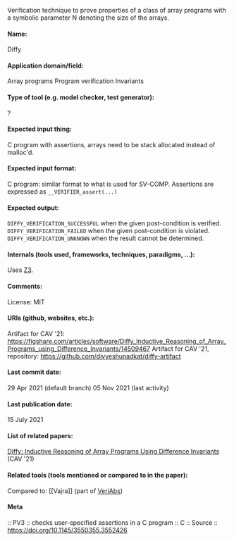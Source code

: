 Verification technique to prove properties of a class of array programs with a symbolic parameter N denoting the size of the arrays.

#### Name:
Diffy

#### Application domain/field:
Array programs
Program verification
Invariants

#### Type of tool (e.g. model checker, test generator):
?

#### Expected input thing:
C program with assertions, arrays need to be stack allocated instead of malloc'd.

#### Expected input format:
C program: similar format to what is used for SV-COMP. 
Assertions are expressed as `__VERIFIER_assert(...)`

#### Expected output:
`DIFFY_VERIFICATION_SUCCESSFUL` when the given post-condition is verified.
`DIFFY_VERIFICATION_FAILED` when the given post-condition is violated.
`DIFFY_VERIFICATION_UNKNOWN` when the result cannot be determined.

#### Internals (tools used, frameworks, techniques, paradigms, ...):
Uses [Z3](Solvers/SMT/Z3.md).

#### Comments:
License: MIT

#### URIs (github, websites, etc.):
Artifact for CAV '21: https://figshare.com/articles/software/Diffy_Inductive_Reasoning_of_Array_Programs_using_Difference_Invariants/14509467
Artifact for CAV '21, repository: https://github.com/divyeshunadkat/diffy-artifact

#### Last commit date:
29 Apr 2021 (default branch)
05 Nov 2021 (last activity)

#### Last publication date:
15 July 2021

#### List of related papers:
[Diffy: Inductive Reasoning of Array Programs Using Difference Invariants](https://doi.org/10.1007/978-3-030-81688-9_42) (CAV '21)

#### Related tools (tools mentioned or compared to in the paper):
Compared to: [[Vajra]] (part of [VeriAbs](VeriAbs.md))

#### Meta
:: PV3 :: checks user-specified assertions in a C program
:: C
:: Source :: https://doi.org/10.1145/3550355.3552426
